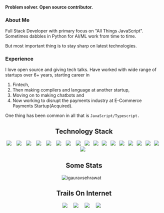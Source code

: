 
####  Problem solver. Open source contributor.

### About Me
Full Stack Developer with primary focus on "All Things JavaScript". Sometimes dabbles in Python for AI/ML work from time to time.

But most important thing is to stay sharp on latest technologies.

### Experience
I love open source and giving tech talks. Have worked with wide range of startups over 6+ years, starting career in 
1. Fintech, 
2. Then making compilers and language at another startup, 
3. Moving on to making chatbots and 
4. Now working to disrupt the payments industry at E-Commerce Payments Startup(Acquired).

One thing has been common in all that is `JavaScript/Typescript.`

<h2 align="center">Technology Stack</h2>
<p align="center">
  <img src="https://img.shields.io/badge/node.js%20-%2343853D.svg?&style=for-the-badge&logo=node.js&logoColor=white" />&nbsp;&nbsp;&nbsp;
  <img src="https://img.shields.io/badge/typescript%20-%2343853D.svg?&style=for-the-badge&logo=typescript&logoColor=white" />&nbsp;&nbsp;&nbsp;
  <img src="https://img.shields.io/badge/mocha%20-%2343853D.svg?&style=for-the-badge&logo=mocha&logoColor=white" />&nbsp;&nbsp;&nbsp;
  <img src="https://img.shields.io/badge/chai%20-%2343853D.svg?&style=for-the-badge&logo=chai&logoColor=white" />&nbsp;&nbsp;&nbsp;
  <img src="https://img.shields.io/badge/jest%20-%2343853D.svg?&style=for-the-badge&logo=jest&logoColor=white" />&nbsp;&nbsp;&nbsp;
  <img src="https://img.shields.io/badge/istanbul%20-%2343853D.svg?&style=for-the-badge&logo=istanbul&logoColor=white" />&nbsp;&nbsp;&nbsp;
  <img src="https://img.shields.io/badge/react%20-%2300D9FF.svg?&style=for-the-badge&logo=react&logoColor=white" />&nbsp;&nbsp;&nbsp;
  <img src="https://img.shields.io/badge/flask%20-%231572B6.svg?&style=for-the-badge&logo=flask&logoColor=white" />&nbsp;&nbsp;
  <img src="https://img.shields.io/badge/docker%20-%231572B6.svg?&style=for-the-badge&logo=docker&logoColor=white" />&nbsp;&nbsp; 
  <img src="https://img.shields.io/badge/javascript%20-%231572B6.svg?&style=for-the-badge&logo=javascript&logoColor=white" />&nbsp;&nbsp;
  <img src="https://img.shields.io/badge/mongodb%20-%231572B6.svg?&style=for-the-badge&logo=mongodb&logoColor=white" />&nbsp;&nbsp;
  <img src="https://img.shields.io/badge/postgres%20-%231572B6.svg?&style=for-the-badge&logo=postgres&logoColor=white" />&nbsp;&nbsp;
  <img src="https://img.shields.io/badge/docker-comopose%20-%231572B6.svg?&style=for-the-badge&logo=docker-compose&logoColor=white" />&nbsp;&nbsp;
  <img src="https://img.shields.io/badge/python%20-%231572B6.svg?&style=for-the-badge&logo=python&logoColor=yellow" />&nbsp;&nbsp;
  <img src="https://img.shields.io/badge/nginx%20-%231572B6.svg?&style=for-the-badge&logo=nginx&logoColor=red" />&nbsp;&nbsp;
  <img src="https://img.shields.io/badge/heroku%20-%231572B6.svg?&style=for-the-badge&logo=heroku&logoColor=white" />&nbsp;&nbsp;
  <img src="https://img.shields.io/badge/git%20-%231572B6.svg?&style=for-the-badge&logo=git&logoColor=white" />&nbsp;&nbsp;
  <img src="https://img.shields.io/badge/jenkins%20-%231572B6.svg?&style=for-the-badge&logo=jenkins&logoColor=white" />&nbsp;&nbsp;
</p>

<h2 align="center">Some Stats </h2>
<p align="center">
<img src="https://github-readme-stats.vercel.app/api?username=igauravsehrawat&layout=compact&hide=html&theme=jolly" alt="igauravsehrawat" />&nbsp;&nbsp;&nbsp;&nbsp;
</p>

<h2 align="center">Trails On Internet</h2>
<p align="center">
  <a target="_blank"href="https://www.linkedin.com/in/igauravsehrawat"><img src="https://img.shields.io/badge/linkedin-%230077B5.svg?&style=for-the-badge&logo=linkedin&logoColor=white" /></a>&nbsp;&nbsp;&nbsp;&nbsp;
  <a target="_blank"href="https://twitter.com/root3d"><img src="https://img.shields.io/badge/twitter-%231DA1F2.svg?&style=for-the-badge&logo=twitter&logoColor=white" /></a>&nbsp;&nbsp;&nbsp;&nbsp;
  <a href="mailto:igauravsehrawat@gmail.com?subject=Hello%20Gaurav,%20From%20Github"><img src="https://img.shields.io/badge/gmail-%23D14836.svg?&style=for-the-badge&logo=gmail&logoColor=white" /></a>&nbsp;&nbsp;&nbsp;&nbsp;
  <a href="https://www.instagram.com/igauravsehrawat/"><img src="https://img.shields.io/badge/instagram-%23D14836.svg?&style=for-the-badge&logo=instagram&logoColor=pink" /></a>&nbsp;&nbsp;&nbsp;&nbsp;
</p>


<!--
**igauravsehrawat/igauravsehrawat** is a ✨ _special_ ✨ repository because its `README.md` (this file) appears on your GitHub profile.

Here are some ideas to get you started:

- 🔭 I’m currently working on ...
- 🌱 I’m currently learning ...
- 👯 I’m looking to collaborate on ...
- 🤔 I’m looking for help with ...
- 💬 Ask me about ...
- 📫 How to reach me: ...

- ⚡ Fun fact: ...
-->
